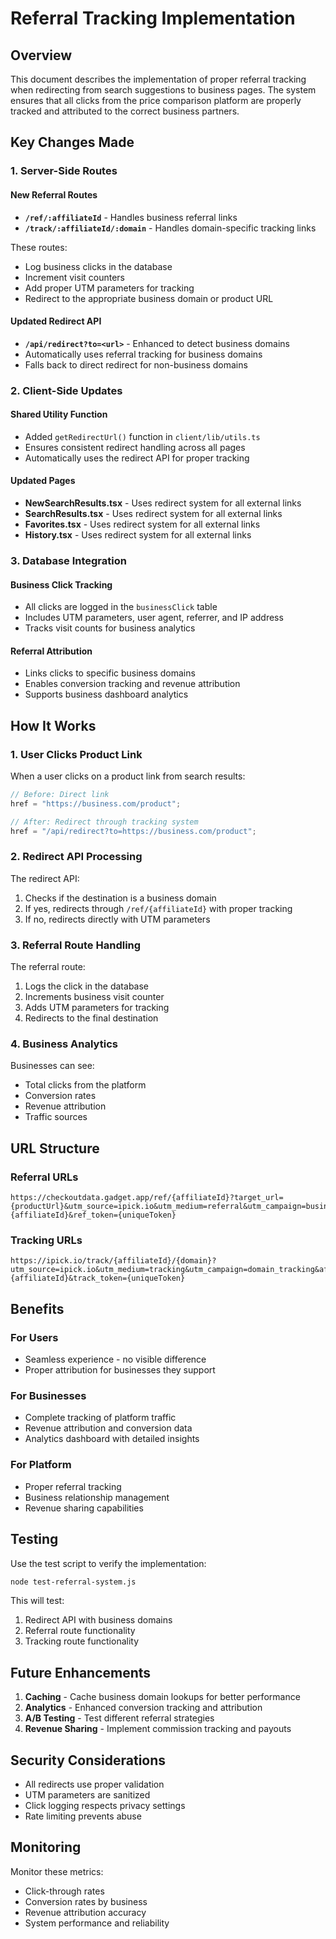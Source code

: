 # Referral Tracking Implementation

## Overview

This document describes the implementation of proper referral tracking when
redirecting from search suggestions to business pages. The system ensures that
all clicks from the price comparison platform are properly tracked and
attributed to the correct business partners.

## Key Changes Made

### 1. Server-Side Routes

#### New Referral Routes

- **`/ref/:affiliateId`** - Handles business referral links
- **`/track/:affiliateId/:domain`** - Handles domain-specific tracking links

These routes:

- Log business clicks in the database
- Increment visit counters
- Add proper UTM parameters for tracking
- Redirect to the appropriate business domain or product URL

#### Updated Redirect API

- **`/api/redirect?to=<url>`** - Enhanced to detect business domains
- Automatically uses referral tracking for business domains
- Falls back to direct redirect for non-business domains

### 2. Client-Side Updates

#### Shared Utility Function

- Added `getRedirectUrl()` function in `client/lib/utils.ts`
- Ensures consistent redirect handling across all pages
- Automatically uses the redirect API for proper tracking

#### Updated Pages

- **NewSearchResults.tsx** - Uses redirect system for all external links
- **SearchResults.tsx** - Uses redirect system for all external links
- **Favorites.tsx** - Uses redirect system for all external links
- **History.tsx** - Uses redirect system for all external links

### 3. Database Integration

#### Business Click Tracking

- All clicks are logged in the `businessClick` table
- Includes UTM parameters, user agent, referrer, and IP address
- Tracks visit counts for business analytics

#### Referral Attribution

- Links clicks to specific business domains
- Enables conversion tracking and revenue attribution
- Supports business dashboard analytics

## How It Works

### 1. User Clicks Product Link

When a user clicks on a product link from search results:

```javascript
// Before: Direct link
href = "https://business.com/product";

// After: Redirect through tracking system
href = "/api/redirect?to=https://business.com/product";
```

### 2. Redirect API Processing

The redirect API:

1. Checks if the destination is a business domain
2. If yes, redirects through `/ref/{affiliateId}` with proper tracking
3. If no, redirects directly with UTM parameters

### 3. Referral Route Handling

The referral route:

1. Logs the click in the database
2. Increments business visit counter
3. Adds UTM parameters for tracking
4. Redirects to the final destination

### 4. Business Analytics

Businesses can see:

- Total clicks from the platform
- Conversion rates
- Revenue attribution
- Traffic sources

## URL Structure

### Referral URLs

```
https://checkoutdata.gadget.app/ref/{affiliateId}?target_url={productUrl}&utm_source=ipick.io&utm_medium=referral&utm_campaign=business_referral&aff_id={affiliateId}&ref_token={uniqueToken}
```

### Tracking URLs

```
https://ipick.io/track/{affiliateId}/{domain}?utm_source=ipick.io&utm_medium=tracking&utm_campaign=domain_tracking&aff_id={affiliateId}&track_token={uniqueToken}
```

## Benefits

### For Users

- Seamless experience - no visible difference
- Proper attribution for businesses they support

### For Businesses

- Complete tracking of platform traffic
- Revenue attribution and conversion data
- Analytics dashboard with detailed insights

### For Platform

- Proper referral tracking
- Business relationship management
- Revenue sharing capabilities

## Testing

Use the test script to verify the implementation:

```bash
node test-referral-system.js
```

This will test:

1. Redirect API with business domains
2. Referral route functionality
3. Tracking route functionality

## Future Enhancements

1. **Caching** - Cache business domain lookups for better performance
2. **Analytics** - Enhanced conversion tracking and attribution
3. **A/B Testing** - Test different referral strategies
4. **Revenue Sharing** - Implement commission tracking and payouts

## Security Considerations

- All redirects use proper validation
- UTM parameters are sanitized
- Click logging respects privacy settings
- Rate limiting prevents abuse

## Monitoring

Monitor these metrics:

- Click-through rates
- Conversion rates by business
- Revenue attribution accuracy
- System performance and reliability
